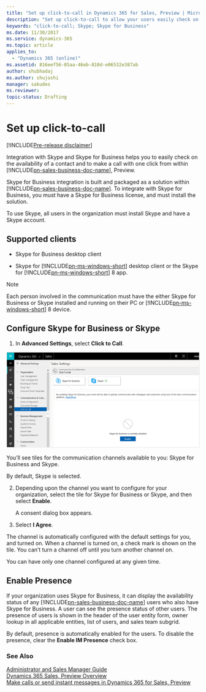 ```yaml
---
title: "Set up click-to-call in Dynamics 365 for Sales, Preview | Microsoft Docs"
description: "Set up click-to-call to allow your users easily check on the availability of a contact and to make a call with one click from within the Dynamics 365 for Sales, Preview."
keywords: "click-to-call; Skype; Skype for Business"
ms.date: 11/30/2017
ms.service: dynamics-365
ms.topic: article
applies_to:
  - "Dynamics 365 (online)"
ms.assetid: 816eef56-05aa-46eb-810d-e06532e387ab
author: shubhadaj
ms.author: shujoshi
manager: sakudes
ms.reviewer: 
topic-status: Drafting
---
```


# Set up click-to-call

[!INCLUDE[Pre-release disclaimer](../includes/cc-beta-prerelease-disclaimer.md)]

Integration with Skype and Skype for Business helps you to easily check on the availability of a contact and to make a call with one click from within [!INCLUDE[pn-sales-business-doc-name](../includes/pn-sales-business-doc-name.md)], Preview.

Skype for Business integration is built and packaged as a solution within [!INCLUDE[pn-sales-business-doc-name](../includes/pn-sales-business-doc-name.md)]. To integrate with Skype for Business, you must have a Skype for Business license, and must install the solution.

To use Skype, all users in the organization must install Skype and have a Skype account.

## Supported clients

-   Skype for Business desktop client

-   Skype for [!INCLUDE[pn-ms-windows-short](../includes/pn-ms-windows-short.md)] desktop client or the Skype for [!INCLUDE[pn-ms-windows-short](../includes/pn-ms-windows-short.md)] 8 app.

>[!Note]
>Each person involved in the communication must have the either Skype for Business or Skype installed and running on their PC or [!INCLUDE[pn-ms-windows-short](../includes/pn-ms-windows-short.md)] 8 device.

## Configure Skype for Business or Skype

1.  In **Advanced Settings**, select **Click to Call**.

  ![Enable Click-to-call](media/enable-click-to-call.png "Enable Click-to-call")  

  You’ll see tiles for the communication channels available to you: Skype for Business and Skype.
  
  By default, Skype is selected.

2.  Depending upon the channel you want to configure for your organization, select the tile for Skype for Business or Skype, and then select **Enable**.

    A consent dialog box appears.

3.  Select **I Agree**.

The channel is automatically configured with the default settings for you, and turned on. When a channel is turned on, a check mark is shown on the tile. You can’t turn a channel off until you turn another channel on.

You can have only one channel configured at any given time.

## Enable Presence

If your organization uses Skype for Business, it can display the availability status of any [!INCLUDE[pn-sales-business-doc-name](../includes/pn-sales-business-doc-name.md)] users who also have Skype for Business. A user can see the presence status of other users. The presence of users is shown in the header of the user entity form, owner lookup in all applicable entities, list of users, and sales team subgrid.

By default, presence is automatically enabled for the users. To disable the presence, clear the **Enable IM Presence** check box.

### See Also
[Administrator and Sales Manager Guide](administrator-sales-manager-guide.md)  
[Dynamics 365 Sales, Preview Overview](overview-dynamics-365-for-sales.md)  
[Make calls or send instant messages in Dynamics 365 for Sales, Preview](Make-calls-send-instant-messages.md)
